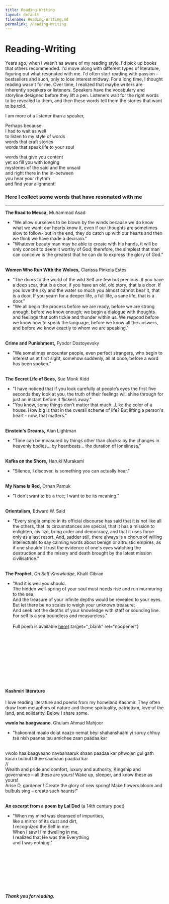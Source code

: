 ```yaml
---
title: Reading-Writing
layout: default
filename: Reading-Writing.md
permalink: /Reading-Writing
--- 
```

# Reading-Writing

Years ago, when I wasn't as aware of my reading style, I'd pick up books that others recommended.
I'd move along with different types of literature, figuring out what resonated with me. 
I'd often start reading with passion – bestsellers and such, only to lose interest midway. 
For a long time, I thought reading wasn't for me. Over time, I realized that maybe writers are 
inherently speakers or listeners. Speakers have the vocabulary and storyline designed before they 
lift a pen. Listeners wait for the right words to be revealed to them, and then these words tell them 
the stories that want to be told. 

I am more of a listener than a speaker,

Perhaps because <br /> 
I had to wait as well  <br /> 
to listen to my style of words  <br /> 
words that craft stories  <br /> 
words that speak life to your soul  <br /> 

words that give you content  <br /> 
yet so fill you with longing  <br /> 
mysteries of the said and the unsaid  <br /> 
and right there in the in-between  <br /> 
you hear your rhythm  <br /> 
and find your alignment!  <br /> 

### Here I collect some words that have resonated with me
___
**The Road to Mecca,** Muhammad Asad

- "We allow ourselves to be blown by the winds because we do know what we want: our hearts know it, 
even if our thoughts are sometimes slow to follow- but in the end, they do catch up with our hearts 
and then we think we have made a decision."<br />
- "Whatever beauty man may be able to create with his hands, it will be only conceit to deem it worthy 
of God; therefore, the simplest that man can conceive is the greatest that he can do to express the glory of God."
<br /><br />

**Women Who Run With the Wolves,** Clarissa Pinkola Estés

- "The doors to the world of the wild Self are few but precious. If you have a deep scar, that is a door, 
if you have an old, old story, that is a door. If you love the sky and the water so much you almost cannot bear it, 
that is a door. If you yearn for a deeper life, a full life, a sane life, that is a door."<br />
- "We all begin the process before we are ready, before we are strong enough, before we know enough; 
we begin a dialogue with thoughts and feelings that both tickle and thunder within us. 
We respond before we know how to speak the language, before we know all the answers, and before we know 
exactly to whom we are speaking."
<br /><br />

**Crime and Punishment,** Fyodor Dostoyevsky

- "We sometimes encounter people, even perfect strangers, who begin to interest us at first sight, 
somehow suddenly, all at once, before a word has been spoken."
<br /><br />

**The Secret Life of Bees,** Sue Monk Kidd

- "I have noticed that if you look carefully at people’s eyes the first five seconds they look at you, 
the truth of their feelings will shine through for just an instant before it flickers away."
- "You know, some things don't matter that much...Like the color of a house. How big is that in the overall 
scheme of life? But lifting a person's heart - now, that matters."
<br /><br />

**Einstein's Dreams,** Alan Lightman

- "Time can be measured by things other than clocks: by the changes in heavenly bodies... by heartbeats... the duration of loneliness."
<br /><br />

**Kafka on the Shore,** Haruki Murakami

- "Silence, I discover, is something you can actually hear."
<br /><br />

**My Name Is Red,** Orhan Pamuk

- "I don't want to be a tree; I want to be its meaning."
<br /><br />

**Orientalism,** Edward W. Said

- "Every single empire in its official discourse has said that it is not like all the others, 
that its circumstances are special, that it has a mission to enlighten, civilize, bring order and 
democracy, and that it uses force only as a last resort. And, sadder still, there always is a chorus of
willing intellectuals to say calming words about benign or altruistic empires, as if one shouldn't trust
the evidence of one's eyes watching the destruction and the misery and death brought by the latest 
mission civilisatrice."
<br /><br />

**The Prophet**, *On Self-Knowledge*, Khalil Gibran

- "And it is well you should.<br />
   The hidden well-spring of your soul must needs rise and run murmuring to the sea;<br />
   And the treasure of your infinite depths would be revealed to your eyes.<br />
   But let there be no scales to weigh your unknown treasure;<br />
   And seek not the depths of your knowledge with staff or sounding line.<br />
   For self is a sea boundless and measureless."
<br /><br />
Full poem is available [here](https://poets.org/poem/self-knowledge){:target="_blank" rel="noopener"}<br />

<br /> <br /><br /> <br /><br /> <br /><br /> <br /><br />

#### Kashmiri literature
I love reading literature and poems from my homeland Kashmir. They often draw from metaphors of nature and theme spirituality, 
patriotism, love of the land, and solidarity. Below I share some. 
<br />

**vwolo ha baagwaano**, Ghulam Ahmad Mahjoor

- "hakoomat maalo dolat naazo nemat bèyi shahanshaähi
yi soruy chhuy tsé nish paanas tsu amichee zaan paädaa kar
<br />
vwolo haa baagvaano navbahaaruk shaan paadaa kar
phwolan gul gath karan bulbul tithee saamaan paadaa kar <br />
//<br />
Wealth and pride and comfort, luxury and authority,
Kingship and governance – all these are yours!
Wake up, sleeper, and know these as yours!
<br />
Arise O, gardener ! Create the glory of new spring!
Make flowers bloom and bulbuls sing – create such haunts!"
<br /><br />

**An excerpt from a poem by Lal Ded** (a 14th century poet)

- "When my mind was cleansed of impurities,<br />
like a mirror of its dust and dirt,<br />
I recognized the Self in me:<br />
When I saw Him dwelling in me,<br />
I realized that He was the Everything<br />
and I was nothing."<br />

<br />

<br />
<br />
<br /><br />
<br /> <br />

#### *Thank you for reading.*